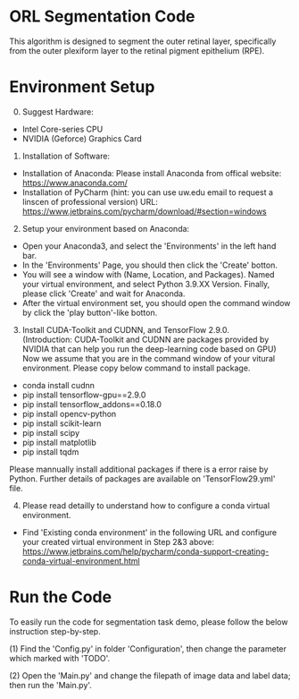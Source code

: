 # ORL Segmentation Code 
This algorithm is designed to segment the outer retinal layer, specifically from the outer plexiform layer to the retinal pigment epithelium (RPE).

# Environment Setup
0. Suggest Hardware: 
- Intel Core-series CPU
- NVIDIA (Geforce) Graphics Card

1. Installation of Software:
- Installation of Anaconda: Please install Anaconda from offical website: https://www.anaconda.com/
- Installation of PyCharm (hint: you can use uw.edu email to request a linscen of professional version) 
URL: https://www.jetbrains.com/pycharm/download/#section=windows

2. Setup your environment based on Anaconda:
- Open your Anaconda3, and select the 'Environments' in the left hand bar.
- In the 'Environments' Page, you should then click the 'Create' botton.
- You will see a window with (Name, Location, and Packages). Named your virtual environment, and select Python 3.9.XX Version. Finally, please click 'Create' and wait for Anaconda. 
- After the virtual environment set, you should open the command window by click the 'play button'-like botton. 

3. Install CUDA-Toolkit and CUDNN, and TensorFlow 2.9.0.  
(Introduction: CUDA-Toolkit and CUDNN are packages provided by NVIDIA that can help you run the deep-learning code based on GPU) 
Now we assume that you are in the command window of your vitural environment. Please copy below command to install package.
- conda install cudnn
- pip install tensorflow-gpu==2.9.0
- pip install tensorflow_addons==0.18.0
- pip install opencv-python
- pip install scikit-learn
- pip install scipy
- pip install matplotlib
- pip install tqdm

Please mannually install additional packages if there is a error raise by Python. 
Further details of packages are available on 'TensorFlow29.yml' file.

4. Please read detailly to understand how to configure a conda virtual environment.
- Find 'Existing conda environment' in the following URL and configure your created virtual environment in Step 2&3 above: https://www.jetbrains.com/help/pycharm/conda-support-creating-conda-virtual-environment.html 

# Run the Code
To easily run the code for segmentation task demo, please follow the below instruction step-by-step.

(1) Find the 'Config.py' in folder 'Configuration', then change the parameter which marked with 'TODO'.

(2) Open the 'Main.py' and change the filepath of image data and label data; then run the 'Main.py'.



